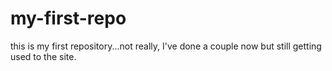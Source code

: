 # my-first-repo

this is my first repository...not really, I've done a couple now but still getting used to the site. 
